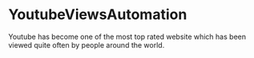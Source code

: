 # YoutubeViewsAutomation
Youtube has become one of the most top rated website which has been viewed quite often by people around the world.

